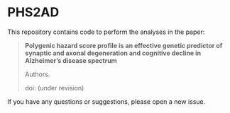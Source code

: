 # PHS2AD
This repository contains code to perform the analyses in the paper:
> **Polygenic hazard score profile is an effective genetic predictor of synaptic and axonal degeneration and cognitive decline in Alzheimer’s disease spectrum**
>
> Authors.
>
>  doi: (under revision)

If you have any questions or suggestions, please open a new issue.
